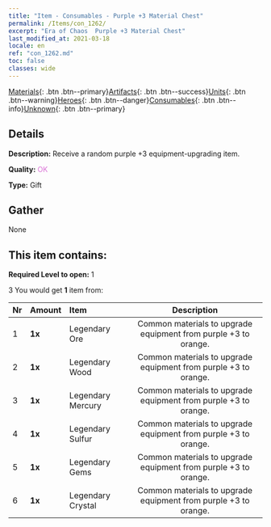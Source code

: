 ```yaml
---
title: "Item - Consumables - Purple +3 Material Chest"
permalink: /Items/con_1262/
excerpt: "Era of Chaos  Purple +3 Material Chest"
last_modified_at: 2021-03-18
locale: en
ref: "con_1262.md"
toc: false
classes: wide
---
```

 [Materials](/Items/){: .btn .btn--primary}[Artifacts](/Items/Artifacts/){: .btn .btn--success}[Units](/Items/Units/){: .btn .btn--warning}[Heroes](/Items/Heroes/){: .btn .btn--danger}[Consumables](/Items/Consumables/){: .btn .btn--info}[Unknown](/Items/Unknown/){: .btn .btn--primary}

## Details
 **Description:** Receive a random purple +3 equipment-upgrading item.

 **Quality:** <span style="color: #DA70D6">OK</span>

 **Type:** Gift

## Gather

  None

## This item contains:

 **Required Level to open:** 1

 3 You would get **1** item  from:

  | Nr | Amount |     Item    | Description |
  |:---|:-------|:------------|:-----------:|
  | 1 |  **1x** | Legendary Ore | Common materials to upgrade equipment from purple +3 to orange.  | 
  | 2 |  **1x** | Legendary Wood | Common materials to upgrade equipment from purple +3 to orange.  | 
  | 3 |  **1x** | Legendary Mercury | Common materials to upgrade equipment from purple +3 to orange.  | 
  | 4 |  **1x** | Legendary Sulfur | Common materials to upgrade equipment from purple +3 to orange.  | 
  | 5 |  **1x** | Legendary Gems | Common materials to upgrade equipment from purple +3 to orange.  | 
  | 6 |  **1x** | Legendary Crystal | Common materials to upgrade equipment from purple +3 to orange.  | 

